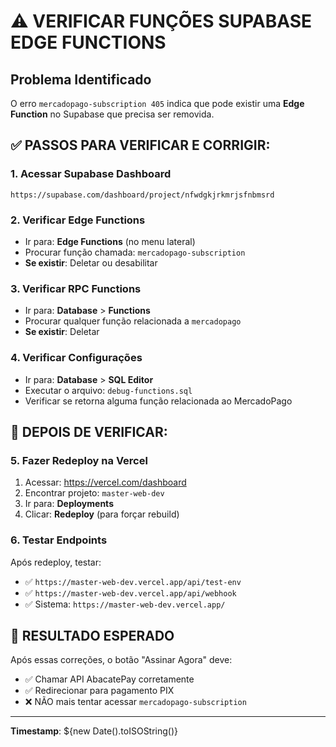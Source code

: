 # ⚠️ VERIFICAR FUNÇÕES SUPABASE EDGE FUNCTIONS

## Problema Identificado
O erro `mercadopago-subscription 405` indica que pode existir uma **Edge Function** no Supabase que precisa ser removida.

## ✅ PASSOS PARA VERIFICAR E CORRIGIR:

### 1. Acessar Supabase Dashboard
```
https://supabase.com/dashboard/project/nfwdgkjrkmrjsfnbmsrd
```

### 2. Verificar Edge Functions
- Ir para: **Edge Functions** (no menu lateral)
- Procurar função chamada: `mercadopago-subscription`
- **Se existir**: Deletar ou desabilitar

### 3. Verificar RPC Functions 
- Ir para: **Database** > **Functions**
- Procurar qualquer função relacionada a `mercadopago`
- **Se existir**: Deletar

### 4. Verificar Configurações
- Ir para: **Database** > **SQL Editor**
- Executar o arquivo: `debug-functions.sql`
- Verificar se retorna alguma função relacionada ao MercadoPago

## 🔄 DEPOIS DE VERIFICAR:

### 5. Fazer Redeploy na Vercel
1. Acessar: https://vercel.com/dashboard
2. Encontrar projeto: `master-web-dev`
3. Ir para: **Deployments**
4. Clicar: **Redeploy** (para forçar rebuild)

### 6. Testar Endpoints
Após redeploy, testar:
- ✅ `https://master-web-dev.vercel.app/api/test-env`
- ✅ `https://master-web-dev.vercel.app/api/webhook`
- ✅ Sistema: `https://master-web-dev.vercel.app/`

## 🎯 RESULTADO ESPERADO
Após essas correções, o botão "Assinar Agora" deve:
- ✅ Chamar API AbacatePay corretamente
- ✅ Redirecionar para pagamento PIX
- ❌ NÃO mais tentar acessar `mercadopago-subscription`

---
**Timestamp**: ${new Date().toISOString()}